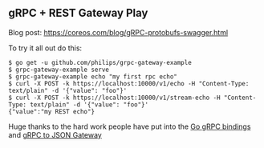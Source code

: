 ## gRPC + REST Gateway Play

Blog post: https://coreos.com/blog/gRPC-protobufs-swagger.html

To try it all out do this:

```
$ go get -u github.com/philips/grpc-gateway-example
$ grpc-gateway-example serve
$ grpc-gateway-example echo "my first rpc echo"
$ curl -X POST -k https://localhost:10000/v1/echo -H "Content-Type: text/plain" -d '{"value": "foo"}'
$ curl -X POST -k https://localhost:10000/v1/stream-echo -H "Content-Type: text/plain" -d '{"value": "foo"}'
{"value":"my REST echo"}
```


Huge thanks to the hard work people have put into the [Go gRPC bindings][gogrpc] and [gRPC to JSON Gateway][grpcgateway]

[gogrpc]: https://github.com/grpc/grpc-go
[grpcgateway]: https://github.com/grpc-ecosystem/grpc-gateway
